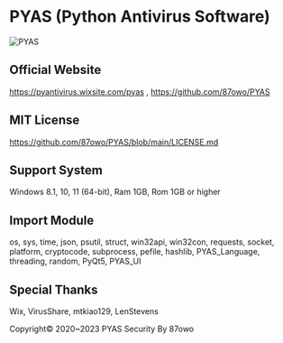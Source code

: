 # PYAS (Python Antivirus Software)
![PYAS](https://user-images.githubusercontent.com/85057800/202692146-e55848d5-7e24-405d-b33d-f4fa3883fba6.png)


## Official Website 
https://pyantivirus.wixsite.com/pyas , 
https://github.com/87owo/PYAS

## MIT License
https://github.com/87owo/PYAS/blob/main/LICENSE.md

## Support System
Windows 8.1, 10, 11 (64-bit), Ram 1GB, Rom 1GB or higher

## Import Module
os, sys, time, json, psutil, struct, win32api, win32con, requests, socket, platform, cryptocode, subprocess, pefile, hashlib, PYAS_Language, threading, random, PyQt5, PYAS_UI

## Special Thanks
Wix, VirusShare, mtkiao129, LenStevens

Copyright© 2020~2023 PYAS Security By 87owo
